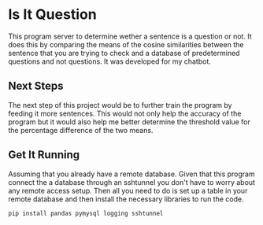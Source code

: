 # Is It Question
This program server to determine wether a sentence is a question or not. It does this by comparing the means of the cosine similarities between the sentence that you are trying to check and a database of predetermined questions and not questions. It was developed for my chatbot.
## Next Steps
The next step of this project would be to further train the program by feeding it more sentences. This would not only help the accuracy of the program but it would also help me better determine the threshold value for the percentage difference of the two means.
## Get It Running
Assuming that you already have a remote database. Given that this program connect the a database through an sshtunnel you don't have to worry about any remote access setup. Then all you need to do is set up a table in your remote database and then install the necessary libraries to run the code.

`pip install pandas pymysql logging sshtunnel`